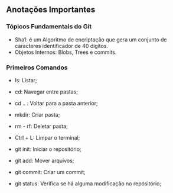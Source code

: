 ## Anotações Importantes



### Tópicos Fundamentais do Git

- Sha1: é um Algoritmo de encriptação que gera um conjunto de caracteres identificador de 40 dígitos.
- Objetos Internos: Blobs, Trees e commits.



### Primeiros Comandos

- ls: Listar;
- cd: Navegar entre pastas;
- cd .. : Voltar para a pasta anterior;
- mkdir: Criar pasta;
- rm - rf: Deletar pasta;
- Ctrl + L: Limpar o terminal;

- git init: Iniciar o repositório;

- git add: Mover arquivos;
- git commit: Criar um commit;
- git status: Verifica se há alguma modificação no repositório;

